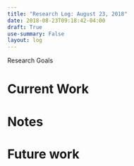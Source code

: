 ```yaml
---
title: "Research Log: August 23, 2018"
date: 2018-08-23T09:18:42-04:00
draft: True
use-summary: False
layout: log
---
```


Research Goals

# Current Work

# Notes

# Future work
